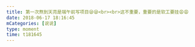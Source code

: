 ```yaml
---
title: 第一次熬到天亮是端午前写项目😪😪<br><br>这不重要，重要的是软工要挂😩😩
date: 2018-06-17 18:16:45
mCategories: [说说]
type: moment
time: t181645
---
```


<div id="pics-20180617181645"></div>

<script src="/lib/moment/pics.js"></script>
<script>
var data = [
    {"link": "2018-06-17_000000.jpeg", "type": "shuoshuo"},
    {"link": "2018-06-17_000001.jpeg", "type": "shuoshuo"}
];
picsRender(data, "pics-20180617181645");
</script>
